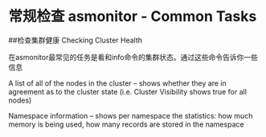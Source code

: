 # 常规检查 asmonitor - Common Tasks

##检查集群健康 Checking Cluster Health

在asmonitor最常见的任务是看和info命令的集群状态。通过这些命令告诉你一些信息

A list of all of the nodes in the cluster – shows whether they are in agreement as to the cluster state (i.e. Cluster Visibility shows true for all nodes)

Namespace information – shows per namespace the statistics: how much memory is being used, how many records are stored in the namespace